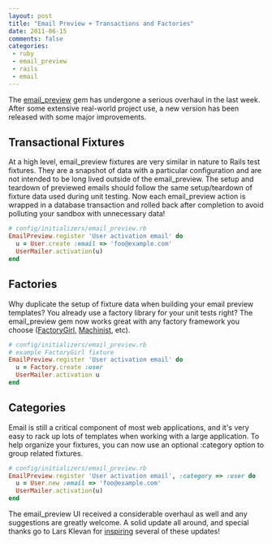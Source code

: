 ```yaml
---
layout: post
title: "Email Preview + Transactions and Factories"
date: 2011-06-15
comments: false
categories:
 - ruby
 - email_preview
 - rails
 - email
---
```


[](http://www.flickr.com/photos/pacdog/4968422200/)


The [email\_preview](http://github.com/wireframe/email_preview) gem has undergone a serious overhaul in the last week. After some extensive real-world project use, a new version has been released with some major improvements.


 Transactional Fixtures
-----------------------


At a high level, email\_preview fixtures are very similar in nature to Rails test fixtures. They are a snapshot of data with a particular configuration and are not intended to be long lived outside of the email\_preview. The setup and teardown of previewed emails should follow the same setup/teardown of fixture data used during unit testing. Now each email\_preview action is wrapped in a database transaction and rolled back after completion to avoid polluting your sandbox with unnecessary data!


```ruby
# config/initializers/email_preview.rb
EmailPreview.register 'User activation email' do
  u = User.create :email => 'foo@example.com'
  UserMailer.activation(u)
end
```


 Factories
----------


Why duplicate the setup of fixture data when building your email preview templates? You already use a factory library for your unit tests right? The email\_preview gem now works great with any factory framework you choose ([FactoryGirl](https://github.com/thoughtbot/factory_girl), [Machinist](https://github.com/notahat/machinist), etc).


```ruby
# config/initializers/email_preview.rb
# example FactoryGirl fixture
EmailPreview.register 'User activation email' do
  u = Factory.create :user
  UserMailer.activation u
end
```


 Categories
-----------


Email is still a critical component of most web applications, and it's very easy to rack up lots of templates when working with a large application. To help organize your fixtures, you can now use an optional :category option to group related fixtures.


```ruby
# config/initializers/email_preview.rb
EmailPreview.register 'User activation email', :category => :user do
  u = User.new :email => 'foo@example.com'
  UserMailer.activation(u)
end
```


The email\_preview UI received a considerable overhaul as well and any suggestions are greatly welcome. A solid update all around, and special thanks go to Lars Klevan for [inspiring](https://gist.github.com/1013155) several of these updates!